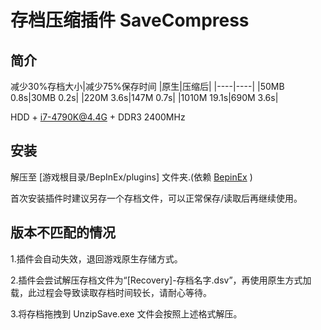 # 存档压缩插件 SaveCompress
## 简介
  减少30%存档大小|减少75%保存时间 
  |原生|压缩后|
  |----|----|
  |50MB 0.8s|30MB 0.2s|
  |220M 3.6s|147M 0.7s|
  |1010M 19.1s|690M 3.6s|
  
  HDD + i7-4790K@4.4G + DDR3 2400MHz
## 安装
  解压至 [游戏根目录/BepInEx/plugins] 文件夹.(依赖 [BepinEx] )
  
[BepinEx]: https://github.com/BepInEx/BepInEx/releases "BepinEx"

  首次安装插件时建议另存一个存档文件，可以正常保存/读取后再继续使用。
## 版本不匹配的情况
1.插件会自动失效，退回游戏原生存储方式。

2.插件会尝试解压存档文件为“[Recovery]-存档名字.dsv”，再使用原生方式加载，此过程会导致读取存档时间较长，请耐心等待。

3.将存档拖拽到 UnzipSave.exe 文件会按照上述格式解压。
